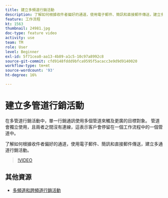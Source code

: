 ```yaml
---
title: 建立多頻道行銷活動
description: 了解如何根據收件者偏好的通道，使用電子郵件、簡訊和直接郵件傳送，建立多通道行銷活動。
feature: 工作流程
kt: 1563
thumbnail: 24981.jpg
doc-type: feature video
activity: use
team: TM
role: User
level: Beginner
exl-id: 5f71cea8-aa13-4b89-a1c5-10c97a8992c8
source-git-commit: cfd9148fddd9bfca9595f5acacc3e9d9d9140020
workflow-type: tm+mt
source-wordcount: '93'
ht-degree: 16%

---
```


# 建立多管道行銷活動

在多管道行銷活動中，單一行銷通訊使用多個管道來觸及更廣的目標對象。 管道會獨立使用，且兩者之間沒有連線，這表示客戶會停留在一個工作流程中的一個管道中。

了解如何根據收件者偏好的通道，使用電子郵件、簡訊和直接郵件傳送，建立多通道行銷活動。

>[!VIDEO](https://video.tv.adobe.com/v/24981?quality=12)

## 其他資源

* [多頻道和跨頻道行銷活動](/help/orchestrating-campaigns/introduction-to-cross-and-multi-channel-campaigns.md)

